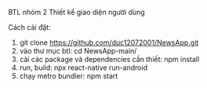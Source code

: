 BTL nhóm 2 Thiết kế giao diện người dùng

Cách cài đặt:
1. git clone https://github.com/duc12072001/NewsApp.git
2. vào thư mục btl: cd NewsApp-main/
3. cài các package và dependencies cần thiết: npm install
4. run, build: npx react-native run-android
5. chạy metro bundler: npm start
